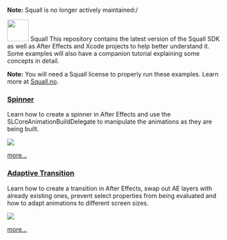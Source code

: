 **Note:** Squall is no longer actively maintained:/

<img src="http://marcuseckert.com/squallSandbox/images/logoBlack.svg" width="50" />
Squall
This repository contains the latest version of the Squall SDK as well as After Effects and Xcode projects to help better understand it.
Some examples will also have a companion tutorial explaining some concepts in detail.

**Note:** You will need a Squall license to properly run these examples. Learn more at [Squall.no](https://www.squall.no).

### [Spinner](http://marcuseckert.com/squall/tutorials/spinner)
Learn how to create a spinner in After Effects and use the SLCoreAnimationBuildDelegate to manipulate the animations as they are being built.

<img src="http://marcuseckert.com/squallSandbox/images/spinner.gif" />

[more...](http://marcuseckert.com/squall/tutorials/spinner)

### [Adaptive Transition](http://marcuseckert.com/squall/tutorials/transition)
Learn how to create a transition in After Effects, swap out AE layers with already existing ones, prevent select properties from being evaluated and how to adapt animations to different screen sizes.

<img src="http://marcuseckert.com/squallSandbox/images/transition.gif" />

[more...](http://marcuseckert.com/squall/tutorials/transition)
